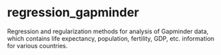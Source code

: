 # regression_gapminder
Regression and regularization methods for analysis of Gapminder data, which contains life expectancy, population, fertility, GDP, etc. information for various countries.
